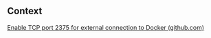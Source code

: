 ## Context
[Enable TCP port 2375 for external connection to Docker (github.com)](https://gist.github.com/styblope/dc55e0ad2a9848f2cc3307d4819d819f)